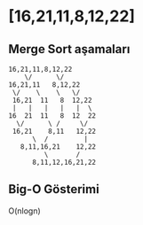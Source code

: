 # [16,21,11,8,12,22]
## Merge Sort aşamaları
    16,21,11,8,12,22
        \/      \/
    16,21,11   8,12,22
     \/    \    \   \/
     16,21  11   8  12,22
     |   |   |   |   |  \
    16  21  11   8  12  22
      \/      \ /     \/
     16,21    8,11   12,22
          \  /         |
       8,11,16,21    12,22
             \       /
          8,11,12,16,21,22

## Big-O Gösterimi
O(nlogn)